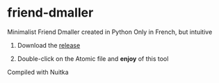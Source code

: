 # friend-dmaller
Minimalist Friend Dmaller created in Python Only in French, but intuitive

1. Download the [release](https://github.com/Sutoreitsoh/friend-dmaller/releases/tag/1.0.0)

2. Double-click on the Atomic file and **enjoy** of this tool

Compiled with Nuitka 
